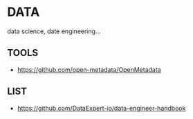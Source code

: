 # DATA

data science, date engineering...

## TOOLS

-   <https://github.com/open-metadata/OpenMetadata>

## LIST

-   <https://github.com/DataExpert-io/data-engineer-handbook>
